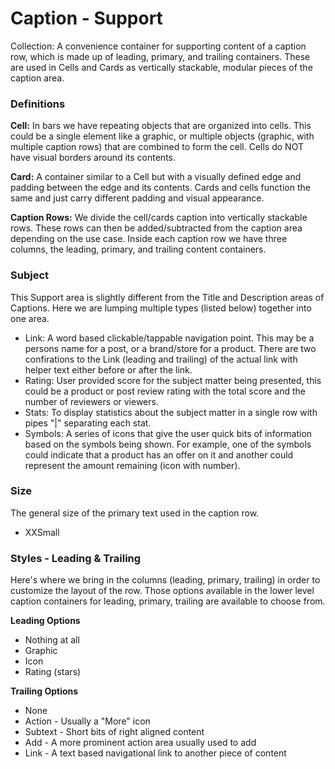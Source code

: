 # Caption - Support

Collection:  A convenience container for supporting content of a caption row, which is made up of leading, primary, and trailing containers. These are used in Cells and Cards as vertically stackable, modular pieces of the caption area.

### Definitions

**Cell:**  In bars we have repeating objects that are organized into cells.  This could be a single element like a graphic, or multiple objects (graphic, with multiple caption rows) that are combined to form the cell. Cells do NOT have visual borders around its contents.

**Card:** A container similar to a Cell but with a visually defined edge and padding between the edge and its contents. Cards and cells function the same and just carry different padding and visual appearance.

**Caption Rows:** We divide the cell/cards caption into vertically stackable rows. These rows can then be added/subtracted from the caption area depending on the use case.  Inside each caption row we have three columns, the leading, primary, and trailing content containers.

### Subject

This Support area is slightly different from the Title and Description areas of Captions.  Here we are lumping multiple types (listed below) together into one area.

- Link: A word based clickable/tappable navigation point. This may be a persons name for a post, or a brand/store for a product.  There are two confirations to the Link (leading and trailing) of the actual link with helper text either before or after the link.
- Rating: User provided score for the subject matter being presented, this could be a product or post review rating with the total score and the number of reviewers or viewers.
- Stats: To display statistics about the subject matter in a single row with pipes "|" separating each stat.
- Symbols: A series of icons that give the user quick bits of information based on the symbols being shown.  For example, one of the symbols could indicate that a product has an offer on it and another could represent the amount remaining (icon with number).

### Size

The general size of the primary text used in the caption row.

- XXSmall

### Styles - Leading & Trailing

Here's where we bring in the columns (leading, primary, trailing) in order to customize the layout of the row. Those options available in the lower level caption containers for leading, primary, trailing are available to choose from.

**Leading Options**

- Nothing at all
- Graphic
- Icon
- Rating (stars)

**Trailing Options**

- None
- Action - Usually a "More" icon
- Subtext - Short bits of right aligned content
- Add - A more prominent action area usually used to add
- Link - A text based navigational link to another piece of content
